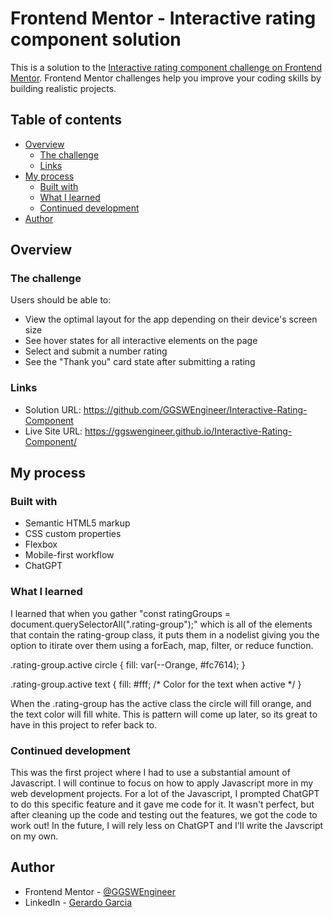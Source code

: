# Frontend Mentor - Interactive rating component solution

This is a solution to the [Interactive rating component challenge on Frontend Mentor](https://www.frontendmentor.io/challenges/interactive-rating-component-koxpeBUmI). Frontend Mentor challenges help you improve your coding skills by building realistic projects. 

## Table of contents

- [Overview](#overview)
  - [The challenge](#the-challenge)
  - [Links](#links)
- [My process](#my-process)
  - [Built with](#built-with)
  - [What I learned](#what-i-learned)
  - [Continued development](#continued-development)
- [Author](#author)


## Overview

### The challenge

Users should be able to:

- View the optimal layout for the app depending on their device's screen size
- See hover states for all interactive elements on the page
- Select and submit a number rating
- See the "Thank you" card state after submitting a rating


### Links

- Solution URL: https://github.com/GGSWEngineer/Interactive-Rating-Component
- Live Site URL: https://ggswengineer.github.io/Interactive-Rating-Component/

## My process

### Built with

- Semantic HTML5 markup
- CSS custom properties
- Flexbox
- Mobile-first workflow
- ChatGPT

### What I learned

I learned that when you gather "const ratingGroups = document.querySelectorAll(".rating-group");" which is all of the elements that contain the rating-group class, it puts them in a nodelist giving you the option to itirate over them using a forEach, map, filter, or reduce function. 

.rating-group.active circle {
  fill: var(--Orange, #fc7614);
}

.rating-group.active text {
    fill: #fff; /* Color for the text when active */
  }

When the .rating-group has the active class the circle will fill orange, and the text color will fill white. This is pattern will come up later, so its great to have in this project to refer back to.  


### Continued development

This was the first project where I had to use a substantial amount of Javascript. I will continue to focus on how to apply Javascript more in my web development projects. For a lot of the Javascript, I prompted ChatGPT to do this specific feature and it gave me code for it. It wasn't perfect, but after cleaning up the code and testing out the features, we got the code to work out! In the future, I will rely less on ChatGPT and I'll write the Javscript on my own.


## Author
- Frontend Mentor - [@GGSWEngineer](https://www.frontendmentor.io/profile/GGSWEngineer)
- LinkedIn - [Gerardo Garcia](www.linkedin.com/in/gerardo-garcia-19a794275)
